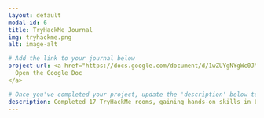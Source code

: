 ```yaml
---
layout: default
modal-id: 6
title: TryHackMe Journal
img: tryhackme.png
alt: image-alt

# Add the link to your journal below
project-url: <a href="https://docs.google.com/document/d/1wZUYgNYgWc0JMK3sI6ubHj0CoeQG14z-YnTSgUIIHC8/edit?tab=t.0" target="_blank" rel="noopener">
  Open the Google Doc
</a>

# Once you've completed your project, update the 'description' below to this one: Completed 17 TryHackMe rooms, gaining hands-on skills in Linux and Windows fundamentals, log analysis, network troubleshooting with Wireshark, and incident handling with Splunk.
description: Completed 17 TryHackMe rooms, gaining hands-on skills in Linux and Windows fundamentals, log analysis, network troubleshooting with Wireshark, and incident handling with Splunk.
---
```

